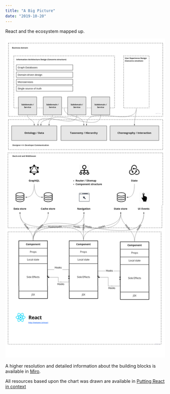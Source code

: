 ```yaml
---
title: "A Big Picture"
date: "2019-10-20"
---
```


React and the ecosystem mapped up.

<!--more-->

![The Big Picture](miro.png)

A higher resolution and detailed information about the building blocks is available in [Miro](https://miro.com/app/board/o9J_kwFipAA=/).

All resources based upon the chart was drawn are available in [Putting React in context](http://metamn.io/react/putting-react-in-context/)